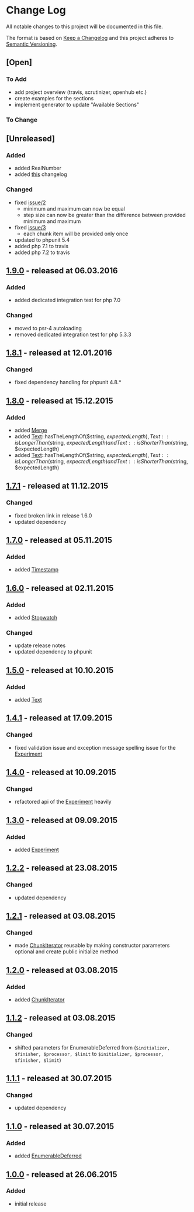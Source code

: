 # Change Log

All notable changes to this project will be documented in this file.

The format is based on [Keep a Changelog](http://keepachangelog.com/)
and this project adheres to [Semantic Versioning](http://semver.org/).

## [Open]

### To Add

* add project overview (travis, scrutinizer, openhub etc.)
* create examples for the sections
* implement generator to update "Available Sections"

### To Change

## [Unreleased]

### Added

* added RealNumber
* added [this](CHANGELOG.md) changelog

### Changed

* fixed [issue/2](https://github.com/bazzline/php_component_toolbox/issues/2)
    * minimum and maximum can now be equal
    * step size can now be greater than the difference between provided minimum and maximum
* fixed [issue/3](https://github.com/bazzline/php_component_toolbox/issues/3)
    * each chunk item will be provided only once
* updated to phpunit 5.4
* added php 7.1 to travis
* added php 7.2 to travis

## [1.9.0](https://github.com/bazzline/php_component_toolbox/tree/1.9.0) - released at 06.03.2016

### Added

* added dedicated integration test for php 7.0

### Changed

* moved to psr-4 autoloading
* removed dedicated integration test for php 5.3.3

## [1.8.1](https://github.com/bazzline/php_component_toolbox/tree/1.8.0) - released at 12.01.2016

### Changed

* fixed dependency handling for phpunit 4.8.\*

## [1.8.0](https://github.com/bazzline/php_component_toolbox/tree/1.8.0) - released at 15.12.2015

### Added

* added [Merge](https://github.com/bazzline/php_component_toolbox/blob/master/source/HashMap/Merge.php)
* added [Text](https://github.com/bazzline/php_component_toolbox/blob/master/source/Scalar/Text.php)::hasTheLengthOf($string, $expectedLength), Text::isLongerThan($string, $expectedLength) and Text::isShorterThan($string, $expectedLength)
* added [Text](https://github.com/bazzline/php_component_toolbox/blob/master/source/Scalar/Text.php)::hasTheLengthOf($string, $expectedLength), Text::isLongerThan($string, $expectedLength) and Text::isShorterThan($string, $expectedLength)

## [1.7.1](https://github.com/bazzline/php_component_toolbox/tree/1.7.1) - released at 11.12.2015

### Changed

* fixed broken link in release 1.6.0
* updated dependency

## [1.7.0](https://github.com/bazzline/php_component_toolbox/tree/1.7.0) - released at 05.11.2015

### Added

* added [Timestamp](https://github.com/bazzline/php_component_toolbox/blob/1.7.0/source/Net/Bazzline/Component/Toolbox/Time/Timestamp.php)

## [1.6.0](https://github.com/bazzline/php_component_toolbox/tree/1.6.0) - released at 02.11.2015

### Added

* added [Stopwatch](https://github.com/bazzline/php_component_toolbox/blob/1.6.0/source/Net/Bazzline/Component/Toolbox/Time/Stopwatch.php)

### Changed

* update release notes
* updated dependency to phpunit

## [1.5.0](https://github.com/bazzline/php_component_toolbox/tree/1.5.0) - released at 10.10.2015

### Added

* added [Text](https://github.com/bazzline/php_component_toolbox/blob/1.5.0/source/Net/Bazzline/Component/Toolbox/Scalar/Text.php)

## [1.4.1](https://github.com/bazzline/php_component_toolbox/tree/1.4.1) - released at 17.09.2015

### Changed

* fixed validation issue and exception message spelling issue for the [Experiment](https://github.com/bazzline/php_component_toolbox/blob/1.4.1/source/Net/Bazzline/Component/Toolbox/Process/Experiment.php)

## [1.4.0](https://github.com/bazzline/php_component_toolbox/tree/1.4.0) - released at 10.09.2015

### Changed

* refactored api of the [Experiment](https://github.com/bazzline/php_component_toolbox/blob/1.4.0/source/Net/Bazzline/Component/Toolbox/Process/Experiment.php) heavily

## [1.3.0](https://github.com/bazzline/php_component_toolbox/tree/1.3.0) - released at 09.09.2015

### Added

* added [Experiment](https://github.com/bazzline/php_component_toolbox/blob/1.3.0/source/Net/Bazzline/Component/Toolbox/Process/Experiment.php)

## [1.2.2](https://github.com/bazzline/php_component_toolbox/tree/1.2.2) - released at 23.08.2015

### Changed

* updated dependency

## [1.2.1](https://github.com/bazzline/php_component_toolbox/tree/1.2.1) - released at 03.08.2015

### Changed

* made [ChunkIterator](https://github.com/bazzline/php_component_toolbox/blob/1.2.1/source/Net/Bazzline/Component/Toolbox/Collection/Chunk/ChunkIterator.php) reusable by making constructor parameters optional and create public initialize method

## [1.2.0](https://github.com/bazzline/php_component_toolbox/tree/1.2.0) - released at 03.08.2015

### Added

* added [ChunkIterator](https://github.com/bazzline/php_component_toolbox/blob/1.2.0/source/Net/Bazzline/Component/Toolbox/Collection/Chunk/ChunkIterator.php)

## [1.1.2](https://github.com/bazzline/php_component_toolbox/tree/1.1.2) - released at 03.08.2015

### Changed

* shifted parameters for EnumerableDeferred from (`$initializer, $finisher, $processor, $limit` to `$initializer, $processor, $finisher, $limit`)

## [1.1.1](https://github.com/bazzline/php_component_toolbox/tree/1.1.1) - released at 30.07.2015

### Changed

* updated dependency 

## [1.1.0](https://github.com/bazzline/php_component_toolbox/tree/1.1.0) - released at 30.07.2015

### Added

* added [EnumerableDeferred](https://github.com/bazzline/php_component_toolbox/blob/1.1.0/source/Net/Bazzline/Component/Toolbox/Process/EnumerableDeferred.php)

## [1.0.0](https://github.com/bazzline/php_component_toolbox/tree/1.0.0) - released at 26.06.2015

### Added

* initial release 
